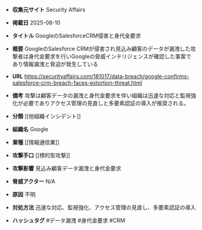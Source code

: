 - **収集元サイト**
Security Affairs

- **掲載日**
2025-08-10

- **タイトル**
GoogleのSalesforceCRM侵害と身代金要求

- **概要**
GoogleのSalesforce CRMが侵害され見込み顧客のデータが漏洩した攻撃者は身代金要求を行いGoogleの脅威インテリジェンスが確認した事案であり情報漏洩と脅迫が発生している

- **URL**
https://securityaffairs.com/181017/data-breach/google-confirms-salesforce-crm-breach-faces-extortion-threat.html

- **備考**
攻撃は顧客データの漏洩と身代金要求を伴い組織は迅速な対応と監視強化が必要でありアクセス管理の見直しと多要素認証の導入が推奨される。

- **分類**
[[他組織インシデント]]

- **組織名**
Google

- **業種**
[[情報通信業]]

- **攻撃手口**
[[標的型攻撃]]

- **攻撃影響**
見込み顧客データ漏洩と身代金要求

- **脅威アクター**
N/A

- **原因**
不明

- **対処方法**
迅速な対応、監視強化、アクセス管理の見直し、多要素認証の導入

- **ハッシュタグ**
#データ漏洩 #身代金要求 #CRM

